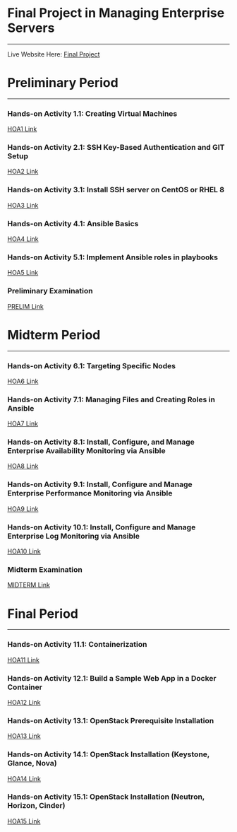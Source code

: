 # Final Project in Managing Enterprise Servers
* * *
Live Website Here: [Final Project](https://qmjae.github.io/FP_MES/)

# Preliminary Period
* * *
### Hands-on Activity 1.1: Creating Virtual Machines
[HOA1 Link](https://github.com/qmjae/HOA1)

### Hands-on Activity 2.1: SSH Key-Based Authentication and GIT Setup
[HOA2 Link](https://github.com/qmjae/HOA2)

### Hands-on Activity 3.1: Install SSH server on CentOS or RHEL 8
[HOA3 Link](https://github.com/qmjae/HOA3)

### Hands-on Activity 4.1: Ansible Basics
[HOA4 Link](https://github.com/qmjae/HOA4)

### Hands-on Activity 5.1: Implement Ansible roles in playbooks
[HOA5 Link](https://github.com/qmjae/HOA5)

### Preliminary Examination
[PRELIM Link](https://github.com/qmjae/Ejercito_PrelimExam)

# Midterm Period
* * *
### Hands-on Activity 6.1: Targeting Specific Nodes
[HOA6 Link](https://github.com/qmjae/HOA6)

### Hands-on Activity 7.1: Managing Files and Creating Roles in Ansible
[HOA7 Link](https://github.com/qmjae/HOA7)

### Hands-on Activity 8.1: Install, Configure, and Manage Enterprise Availability Monitoring via Ansible
[HOA8 Link](https://github.com/qmjae/HOA8)

### Hands-on Activity 9.1: Install, Configure and Manage Enterprise Performance Monitoring via Ansible
[HOA9 Link](https://github.com/qmjae/HOA9)

### Hands-on Activity 10.1: Install, Configure and Manage Enterprise Log Monitoring via Ansible
[HOA10 Link](https://github.com/qmjae/HOA10)

### Midterm Examination
[MIDTERM Link](https://github.com/qmjae/CPE_MIDEXAM_EJERCITO)

# Final Period
* * *
### Hands-on Activity 11.1: Containerization
[HOA11 Link](https://github.com/qmjae/HOA11)

### Hands-on Activity 12.1: Build a Sample Web App in a Docker Container
[HOA12 Link](https://github.com/qmjae/HOA12)

### Hands-on Activity 13.1: OpenStack Prerequisite Installation
[HOA13 Link](https://github.com/qmjae/HOA13)

### Hands-on Activity 14.1: OpenStack Installation (Keystone, Glance, Nova)
[HOA14 Link](https://github.com/qmjae/HOA14)

### Hands-on Activity 15.1: OpenStack Installation (Neutron, Horizon, Cinder)
[HOA15 Link](https://github.com/qmjae/HOA15)
